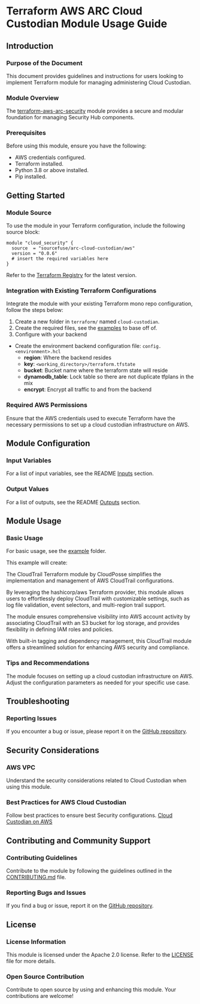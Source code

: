# Terraform AWS ARC Cloud Custodian Module Usage Guide

## Introduction

### Purpose of the Document

This document provides guidelines and instructions for users looking to implement Terraform module for managing administering Cloud Custodian.

### Module Overview

The [terraform-aws-arc-security](https://github.com/sourcefuse/terraform-aws-arc-cloud-custodian) module provides a secure and modular foundation for managing Security Hub components.

### Prerequisites

Before using this module, ensure you have the following:
- AWS credentials configured.
- Terraform installed.
- Python 3.8 or above installed.
- Pip installed.

## Getting Started

### Module Source

To use the module in your Terraform configuration, include the following source block:

```hcl
module "cloud_security" {
  source  = "sourcefuse/arc-cloud-custodian/aws"
  version = "0.0.6"
  # insert the required variables here
}
```
Refer to the [Terraform Registry](https://registry.terraform.io/modules/sourcefuse/arc-cloud-custodian/aws/latest) for the latest version.

### Integration with Existing Terraform Configurations

Integrate the module with your existing Terraform mono repo configuration, follow the steps below:

1. Create a new folder in `terraform/` named `cloud-custodian`.
2. Create the required files, see the [examples](https://github.com/sourcefuse/terraform-aws-arc-cloud-custodian/tree/main/example) to base off of.
3. Configure with your backend
  - Create the environment backend configuration file: `config.<environment>.hcl`
    - **region**: Where the backend resides
    - **key**: `<working_directory>/terraform.tfstate`
    - **bucket**: Bucket name where the terraform state will reside
    - **dynamodb_table**: Lock table so there are not duplicate tfplans in the mix
    - **encrypt**: Encrypt all traffic to and from the backend

### Required AWS Permissions

Ensure that the AWS credentials used to execute Terraform have the necessary permissions to set up a cloud custodian infrastructure on AWS.

## Module Configuration

### Input Variables

For a list of input variables, see the README [Inputs](https://github.com/sourcefuse/terraform-aws-arc-cloud-custodian#inputs) section.

### Output Values

For a list of outputs, see the README [Outputs](https://github.com/sourcefuse/terraform-aws-arc-cloud-custodian#outputs) section.

## Module Usage

### Basic Usage

For basic usage, see the [example](https://github.com/sourcefuse/terraform-aws-arc-cloud-custodian/tree/main/example) folder.

This example will create:

The CloudTrail Terraform module by CloudPosse simplifies the implementation and management of AWS CloudTrail configurations. 

By leveraging the hashicorp/aws Terraform provider, this module allows users to effortlessly deploy CloudTrail with customizable settings, such as log file validation, event selectors, and multi-region trail support. 

The module ensures comprehensive visibility into AWS account activity by associating CloudTrail with an S3 bucket for log storage, and provides flexibility in defining IAM roles and policies. 

With built-in tagging and dependency management, this CloudTrail module offers a streamlined solution for enhancing AWS security and compliance.

### Tips and Recommendations

The module focuses on setting up a cloud custodian infrastructure on AWS. Adjust the configuration parameters as needed for your specific use case.

## Troubleshooting

### Reporting Issues

If you encounter a bug or issue, please report it on the [GitHub repository](https://github.com/sourcefuse/terraform-aws-arc-cloud-custodian/issues).

## Security Considerations

### AWS VPC

Understand the security considerations related to Cloud Custodian when using this module.

### Best Practices for AWS Cloud Custodian

Follow best practices to ensure best Security configurations.
[Cloud Custodian on AWS](https://aws.amazon.com/blogs/opensource/compliance-as-code-and-auto-remediation-with-cloud-custodian/)

## Contributing and Community Support

### Contributing Guidelines

Contribute to the module by following the guidelines outlined in the [CONTRIBUTING.md](https://github.com/sourcefuse/terraform-aws-arc-cloud-custodian/blob/main/CONTRIBUTING.md) file.

### Reporting Bugs and Issues

If you find a bug or issue, report it on the [GitHub repository](https://github.com/sourcefuse/terraform-aws-arc-cloud-custodian/issues).

## License

### License Information

This module is licensed under the Apache 2.0 license. Refer to the [LICENSE](https://github.com/sourcefuse/terraform-aws-arc-cloud-custodian/blob/main/LICENSE) file for more details.

### Open Source Contribution

Contribute to open source by using and enhancing this module. Your contributions are welcome!
